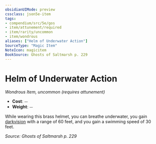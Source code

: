 ```yaml
---
obsidianUIMode: preview
cssclass: json5e-item
tags:
- compendium/src/5e/gos
- item/attunement/required
- item/rarity/uncommon
- item/wondrous
aliases: ["Helm of Underwater Action"]
SourceType: "Magic Item"
NoteIcon: magicitem
BookSource: Ghosts of Saltmarsh p. 229
---
```

# Helm of Underwater Action
*Wondrous Item, uncommon (requires attunement)*  

- **Cost**: ⏤
- **Weight**: ⏤

While wearing this brass helmet, you can breathe underwater, you gain [darkvision](/2-Mechanics/CLI/rules/senses.md#darkvision) with a range of 60 feet, and you gain a swimming speed of 30 feet.

*Source: Ghosts of Saltmarsh p. 229*